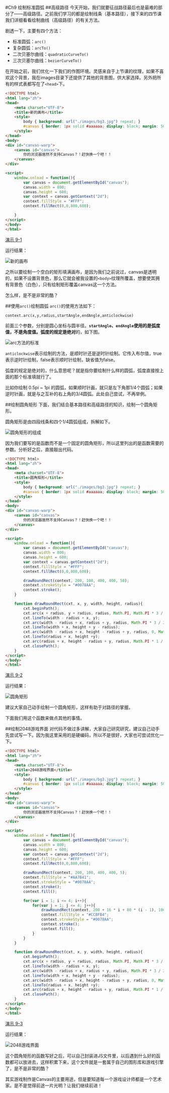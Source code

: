 #Ch9 绘制标准圆弧
##高级路径
今天开始，我们就要征战路径最后也是最难的部分了——高级路径。之前我们学习的都是绘制线条（基本路径），接下来的四节课我们详细看看绘制曲线（高级路径）的有关方法。

剧透一下，主要有四个方法：

* 标准圆弧：`arc()`
* 复杂圆弧：`arcTo()`
* 二次贝塞尔曲线：`quadraticCurveTo()`
* 三次贝塞尔曲线：`bezierCurveTo()`

在开始之前，我们优化一下我们的作图环境。灵感来自于上节课的纹理，如果不喜欢这个背景，我在images目录下还提供了其他的背景图，供大家选择。另外把所有的样式表都写在了`<head>`下。

```HTML
<!DOCTYPE html>
<html lang="zh">
<head>
    <meta charset="UTF-8">
    <title>新的画布</title>
    <style>
        body { background: url("./images/bg3.jpg") repeat; }
        #canvas { border: 1px solid #aaaaaa; display: block; margin: 50px auto; }
    </style>
</head>
<body>
<div id="canvas-warp">
    <canvas id="canvas">
        你的浏览器居然不支持Canvas？！赶快换一个吧！！
    </canvas>
</div>

<script>
    window.onload = function(){
        var canvas = document.getElementById("canvas");
        canvas.width = 800;
        canvas.height = 600;
        var context = canvas.getContext("2d");
        context.fillStyle = "#FFF";
        context.fillRect(0,0,800,600);

    }
</script>
</body>
</html>
```

[演示 9-1](http://airingursb.github.io/canvas/Canvas/9/9-1.html)

运行结果：

![新的画布](http://7xkcl8.com1.z0.glb.clouddn.com/edu9-1.png-html.jpg)

之所以要绘制一个空白的矩形填满画布，是因为我们之前说过，canvas是透明的，如果不设置背景色，那么它就会被我设置的`<body>`纹理所覆盖，想要使其拥有背景色（白色），只有绘制矩形覆盖canvas这一个方法。

怎么样，是不是非常的酷？

##使用`arc()`绘制圆弧
`arc()`的使用方法如下：

`context.arc(x,y,radius,startAngle,endAngle,anticlockwise)`

前面三个参数，分别是圆心坐标与圆半径。**`startAngle`、`endAngle`使用的是弧度值，不是角度值。**弧度的规定是**绝对**的，如下图。

![arc方法的标准](http://7xkcl8.com1.z0.glb.clouddn.com/edu9-2.png)

`anticlockwise`表示绘制的方法，是顺时针还是逆时针绘制。它传入布尔值，true表示逆时针绘制，false表示顺时针绘制，缺省值为false。

弧度的规定是绝对的，什么意思呢？就是指你要绘制什么样的圆弧，弧度直接按上面的那个标准填就行了。

比如你绘制 0.5pi ~ 1pi 的圆弧，如果顺时针画，就只是左下角那1/4个圆弧；如果逆时针画，就是与之互补的右上角的3/4圆弧。此处自己尝试，不再举例。

##绘制圆角矩形
下面，我们结合基本路径和高级路径的知识，绘制一个圆角矩形。

圆角矩形是由四段线条和四个1/4圆弧组成，拆解如下。

![圆角矩形的组成](http://7xkcl8.com1.z0.glb.clouddn.com/edu9-3.png)

因为我们要写的是函数而不是一个固定的圆角矩形，所以这里列出的是函数需要的参数。分析好之后，直接敲出代码。

```HTML
<!DOCTYPE html>
<html lang="zh">
<head>
    <meta charset="UTF-8">
    <title>圆角矩形</title>
    <style>
        body { background: url("./images/bg3.jpg") repeat; }
        #canvas { border: 1px solid #aaaaaa; display: block; margin: 50px auto; }
    </style>
</head>
<body>
<div id="canvas-warp">
    <canvas id="canvas">
        你的浏览器居然不支持Canvas？！赶快换一个吧！！
    </canvas>
</div>

<script>
    window.onload = function(){
        var canvas = document.getElementById("canvas");
        canvas.width = 800;
        canvas.height = 600;
        var context = canvas.getContext("2d");
        context.fillStyle = "#FFF";
        context.fillRect(0,0,800,600);

        drawRoundRect(context, 200, 100, 400, 400, 50);
        context.strokeStyle = "#0078AA";
        context.stroke();
    }

    function drawRoundRect(cxt, x, y, width, height, radius){
        cxt.beginPath();
        cxt.arc(x + radius, y + radius, radius, Math.PI, Math.PI * 3 / 2);
        cxt.lineTo(width - radius + x, y);
        cxt.arc(width - radius + x, radius + y, radius, Math.PI * 3 / 2, Math.PI * 2);
        cxt.lineTo(width + x, height + y - radius);
        cxt.arc(width - radius + x, height - radius + y, radius, 0, Math.PI * 1 / 2);
        cxt.lineTo(radius + x, height +y);
        cxt.arc(radius + x, height - radius + y, radius, Math.PI * 1 / 2, Math.PI);
        cxt.closePath();
    }
</script>
</body>
</html>
```
 
[演示 9-2](http://airingursb.github.io/canvas/Canvas/9/9-2.html)

运行结果：

![圆角矩形](http://7xkcl8.com1.z0.glb.clouddn.com/edu9-4.png-html.jpg)

建议大家自己动手绘制一个圆角矩形，这样有助于对路径的掌握。

下面我们用这个函数来做点其他的事情。

##绘制2048游戏界面
对代码不做过多讲解，大家自己研究研究，建议自己动手先尝试写一下。因为我这里采用的是硬编码，所以不是很好，大家也可尝试优化一下。

```HTML
<!DOCTYPE html>
<html lang="zh">
<head>
    <meta charset="UTF-8">
    <title>2048游戏界面</title>
    <style>
        body { background: url("./images/bg3.jpg") repeat; }
        #canvas { border: 1px solid #aaaaaa; display: block; margin: 50px auto; }
    </style>
</head>
<body>
<div id="canvas-warp">
    <canvas id="canvas">
        你的浏览器居然不支持Canvas？！赶快换一个吧！！
    </canvas>
</div>

<script>
    window.onload = function(){
        var canvas = document.getElementById("canvas");
        canvas.width = 800;
        canvas.height = 600;
        var context = canvas.getContext("2d");
        context.fillStyle = "#FFF";
        context.fillRect(0,0,800,600);

        drawRoundRect(context, 200, 100, 400, 400, 5);
        context.fillStyle = "#AA7B41";
        context.strokeStyle = "#0078AA";
        context.stroke();
        context.fill();

        for(var i = 1; i <= 4; i++){
            for(var j = 1; j <= 4; j++){
                drawRoundRect(context, 200 + 16 * i + 80 * (i - 1), 100 + 16 * j + 80 * (j - 1), 80, 80, 5);
                context.fillStyle = "#CCBFB4";
                context.strokeStyle = "#0078AA";
                context.stroke();
                context.fill();
            }
        }
    }

    function drawRoundRect(cxt, x, y, width, height, radius){
        cxt.beginPath();
        cxt.arc(x + radius, y + radius, radius, Math.PI, Math.PI * 3 / 2);
        cxt.lineTo(width - radius + x, y);
        cxt.arc(width - radius + x, radius + y, radius, Math.PI * 3 / 2, Math.PI * 2);
        cxt.lineTo(width + x, height + y - radius);
        cxt.arc(width - radius + x, height - radius + y, radius, 0, Math.PI * 1 / 2);
        cxt.lineTo(radius + x, height +y);
        cxt.arc(radius + x, height - radius + y, radius, Math.PI * 1 / 2, Math.PI);
        cxt.closePath();
    }
</script>
</body>
</html>
```

[演示 9-3](http://airingursb.github.io/canvas/Canvas/9/9-3.html)

运行结果：

![2048游戏界面](http://7xkcl8.com1.z0.glb.clouddn.com/edu9-5.png-html.jpg)

这个圆角矩形的函数写好之后，可以自己封装进JS文件里，以后遇到什么好的函数都可以放进去，这样积累下来，这个文件就是一套属于自己的图形库和游戏引擎了，是不是非常的酷？

其实游戏制作是Canvas的主要用途，但是要知道每一个游戏设计师都是一个艺术家。是不是觉得前途一片光明？让我们继续前进！
